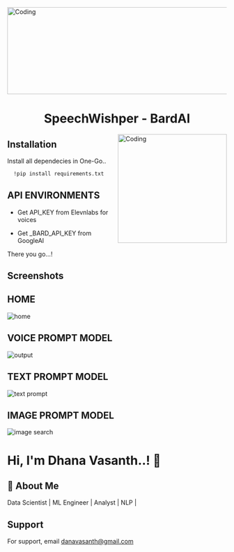 <img align="top" height = 200 alt="Coding" width="900" src="https://media.giphy.com/media/5mYcsVrgxtxt7QUc55/giphy.gif">

<h1 align="center">SpeechWishper - BardAI </h1>

<img align="right" alt="Coding" width="250" src="https://media.giphy.com/media/5NPhdqmyRxn8I/giphy.gif">

## Installation

Install all dependecies in One-Go..

```bash
  !pip install requirements.txt
```
    
## API ENVIRONMENTS

- Get API_KEY from Elevnlabs for voices

- Get _BARD_API_KEY from GoogleAI 

There you go...!


## Screenshots

## HOME

![home](https://github.com/dhanavasanth/SpeechWishper/assets/117557948/3a09b189-5c2b-446c-8829-da5b782eb025)

## VOICE PROMPT MODEL

![output](https://github.com/dhanavasanth/SpeechWishper/assets/117557948/c37af120-416f-4ff6-8b0d-6b18eb9a0c35)

## TEXT PROMPT MODEL

![text prompt](https://github.com/dhanavasanth/SpeechWishper/assets/117557948/3fe3d863-e064-46f1-8b04-91c375e04cf1)

## IMAGE PROMPT MODEL

![image search](https://github.com/dhanavasanth/SpeechWishper/assets/117557948/40ff2aa1-cfdc-42d0-ad1b-5e3657d816dc)


# Hi, I'm Dhana Vasanth..! 👋

## 🚀 About Me
 Data Scientist | ML Engineer | Analyst | NLP | 

## Support

For support, email danavasanth@gmail.com 





